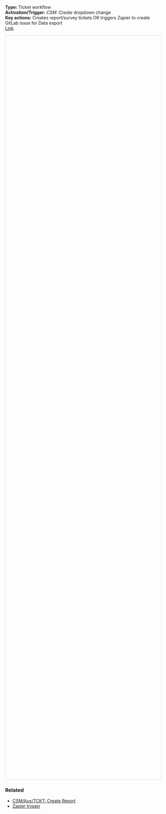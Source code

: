 **Type:** Ticket workflow  
**Activation/Trigger:** *CSM: Create* dropdown change  
**Key actions:** Creates report/survey tickets OR triggers Zapier to create GitLab issue for Data export  
<a target="_blank" href="https://app-eu1.hubspot.com/workflows/3479931/platform/flow/2306638066/edit">Link</a>  

<div id="viewer" style="width:100%;height:60vh;border:1px solid #ddd;"></div>
<script src="https://cdn.jsdelivr.net/npm/openseadragon@4.1/build/openseadragon/openseadragon.min.js"></script>
<script>
  document.addEventListener('DOMContentLoaded', function () {
    var basePath = window.location.pathname.replace(/\/workflows\/.*/, '/');
    var imgUrl = basePath + "images/CSM-Aux-TCKT-GTLB-Create-Report-Survey-tickets-Data-export-issues.png";
    OpenSeadragon({ id: "viewer", prefixUrl: "https://cdn.jsdelivr.net/npm/openseadragon@4.1/build/openseadragon/images/", tileSources: { type: "image", url: imgUrl, buildPyramid: false }, showNavigator: true, showZoomControl: true, showHomeControl: true, showFullPageControl: false });
  });
</script>

### Related  
- [CSM/Aux/TCKT: Create Report](../workflows/CSM-Aux-TCKT-Create-Report.md)  
- [Zapier trigger](../articles/Workflow-internal-properties.md#zapier-trigger-zapier-trigger2)  
